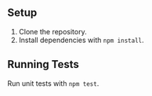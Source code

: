 ## Setup
1. Clone the repository.
2. Install dependencies with `npm install`.

## Running Tests
Run unit tests with `npm test`.
